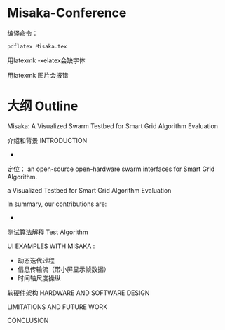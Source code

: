 # Misaka-Conference

编译命令：

```
pdflatex Misaka.tex
```

用latexmk -xelatex会缺字体

用latexmk 图片会报错

# 大纲   Outline

Misaka: A Visualized Swarm Testbed for Smart Grid Algorithm Evaluation

介绍和背景 INTRODUCTION

- 

定位： an open-source open-hardware swarm interfaces for Smart Grid Algorithm.

a Visualized Testbed for Smart Grid Algorithm Evaluation



In summary, our contributions are:

- 


测试算法解释 Test Algorithm

UI EXAMPLES WITH MISAKA : 

- 动态迭代过程
- 信息传输流（带小屏显示帧数据）
- 时间轴尺度操纵



软硬件架构 HARDWARE AND SOFTWARE DESIGN

LIMITATIONS AND FUTURE WORK

CONCLUSION